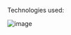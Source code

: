 Technologies used:



![image](https://github.com/user-attachments/assets/87edd800-2d6e-4416-ad48-69108179088f)
